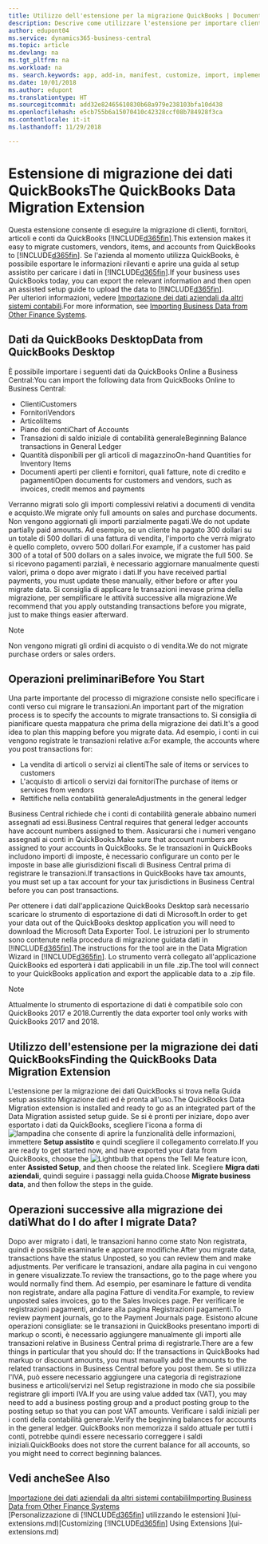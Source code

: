 ```yaml
---
title: Utilizzo dell'estensione per la migrazione QuickBooks | Documenti Microsoft
description: Descrive come utilizzare l'estensione per importare clienti, fornitori, articoli e conti da QuickBooks Desktop a Business Central.
author: edupont04
ms.service: dynamics365-business-central
ms.topic: article
ms.devlang: na
ms.tgt_pltfrm: na
ms.workload: na
ms. search.keywords: app, add-in, manifest, customize, import, implement
ms.date: 10/01/2018
ms.author: edupont
ms.translationtype: HT
ms.sourcegitcommit: add32e82465610830b68a979e238103bfa10d438
ms.openlocfilehash: e5cb755b6a15070410c42328ccf08b784928f3ca
ms.contentlocale: it-it
ms.lasthandoff: 11/29/2018

---
```


# <a name="the-quickbooks-data-migration-extension"></a><span data-ttu-id="e6139-103">Estensione di migrazione dei dati QuickBooks</span><span class="sxs-lookup"><span data-stu-id="e6139-103">The QuickBooks Data Migration Extension</span></span>
<span data-ttu-id="e6139-104">Questa estensione consente di eseguire la migrazione di clienti, fornitori, articoli e conti da QuickBooks [!INCLUDE[d365fin](includes/d365fin_md.md)].</span><span class="sxs-lookup"><span data-stu-id="e6139-104">This extension makes it easy to migrate customers, vendors, items, and accounts from QuickBooks to [!INCLUDE[d365fin](includes/d365fin_md.md)].</span></span> <span data-ttu-id="e6139-105">Se l'azienda al momento utilizza QuickBooks, è possibile esportare le informazioni rilevanti e aprire una guida al setup assistito per caricare i dati in [!INCLUDE[d365fin](includes/d365fin_md.md)].</span><span class="sxs-lookup"><span data-stu-id="e6139-105">If your business uses QuickBooks today, you can export the relevant information and then open an assisted setup guide to upload the data to [!INCLUDE[d365fin](includes/d365fin_md.md)].</span></span>  
<span data-ttu-id="e6139-106">Per ulteriori informazioni, vedere [Importazione dei dati aziendali da altri sistemi contabili](across-import-data-configuration-packages.md).</span><span class="sxs-lookup"><span data-stu-id="e6139-106">For more information, see [Importing Business Data from Other Finance Systems](across-import-data-configuration-packages.md).</span></span>

## <a name="data-from-quickbooks-desktop"></a><span data-ttu-id="e6139-107">Dati da QuickBooks Desktop</span><span class="sxs-lookup"><span data-stu-id="e6139-107">Data from QuickBooks Desktop</span></span>
 
<span data-ttu-id="e6139-108">È possibile importare i seguenti dati da QuickBooks Online a Business Central:</span><span class="sxs-lookup"><span data-stu-id="e6139-108">You can import the following data from QuickBooks Online to Business Central:</span></span>

- <span data-ttu-id="e6139-109">Clienti</span><span class="sxs-lookup"><span data-stu-id="e6139-109">Customers</span></span>  
- <span data-ttu-id="e6139-110">Fornitori</span><span class="sxs-lookup"><span data-stu-id="e6139-110">Vendors</span></span>  
- <span data-ttu-id="e6139-111">Articoli</span><span class="sxs-lookup"><span data-stu-id="e6139-111">Items</span></span>  
- <span data-ttu-id="e6139-112">Piano dei conti</span><span class="sxs-lookup"><span data-stu-id="e6139-112">Chart of Accounts</span></span>  
- <span data-ttu-id="e6139-113">Transazioni di saldo iniziale di contabilità generale</span><span class="sxs-lookup"><span data-stu-id="e6139-113">Beginning Balance transactions in General Ledger</span></span>  
- <span data-ttu-id="e6139-114">Quantità disponibili per gli articoli di magazzino</span><span class="sxs-lookup"><span data-stu-id="e6139-114">On-hand Quantities for Inventory Items</span></span>  
- <span data-ttu-id="e6139-115">Documenti aperti per clienti e fornitori, quali fatture, note di credito e pagamenti</span><span class="sxs-lookup"><span data-stu-id="e6139-115">Open documents for customers and vendors, such as invoices, credit memos and payments</span></span>  

<span data-ttu-id="e6139-116">Verranno migrati solo gli importi complessivi relativi a documenti di vendita e acquisto.</span><span class="sxs-lookup"><span data-stu-id="e6139-116">We migrate only full amounts on sales and purchase documents.</span></span> <span data-ttu-id="e6139-117">Non vengono aggiornati gli importi parzialmente pagati.</span><span class="sxs-lookup"><span data-stu-id="e6139-117">We do not update partially paid amounts.</span></span> <span data-ttu-id="e6139-118">Ad esempio, se un cliente ha pagato 300 dollari su un totale di 500 dollari di una fattura di vendita, l'importo che verrà migrato è quello completo, ovvero 500 dollari.</span><span class="sxs-lookup"><span data-stu-id="e6139-118">For example, if a customer has paid 300 of a total of 500 dollars on a sales invoice, we migrate the full 500.</span></span> <span data-ttu-id="e6139-119">Se si ricevono pagamenti parziali, è necessario aggiornare manualmente questi valori, prima o dopo aver migrato i dati.</span><span class="sxs-lookup"><span data-stu-id="e6139-119">If you have received partial payments, you must update these manually, either before or after you migrate data.</span></span> <span data-ttu-id="e6139-120">Si consiglia di applicare le transazioni inevase prima della migrazione, per semplificare le attività successive alla migrazione.</span><span class="sxs-lookup"><span data-stu-id="e6139-120">We recommend that you apply outstanding transactions before you migrate, just to make things easier afterward.</span></span>

> [!NOTE]
> <span data-ttu-id="e6139-121">Non vengono migrati gli ordini di acquisto o di vendita.</span><span class="sxs-lookup"><span data-stu-id="e6139-121">We do not migrate purchase orders or sales orders.</span></span>

## <a name="before-you-start"></a><span data-ttu-id="e6139-122">Operazioni preliminari</span><span class="sxs-lookup"><span data-stu-id="e6139-122">Before You Start</span></span>
<span data-ttu-id="e6139-123">Una parte importante del processo di migrazione consiste nello specificare i conti verso cui migrare le transazioni.</span><span class="sxs-lookup"><span data-stu-id="e6139-123">An important part of the migration process is to specify the accounts to migrate transactions to.</span></span> <span data-ttu-id="e6139-124">Si consiglia di pianificare questa mappatura che prima della migrazione dei dati.</span><span class="sxs-lookup"><span data-stu-id="e6139-124">It's a good idea to plan this mapping before you migrate data.</span></span> <span data-ttu-id="e6139-125">Ad esempio, i conti in cui vengono registrate le transazioni relative a:</span><span class="sxs-lookup"><span data-stu-id="e6139-125">For example, the accounts where you post transactions for:</span></span>

- <span data-ttu-id="e6139-126">La vendita di articoli o servizi ai clienti</span><span class="sxs-lookup"><span data-stu-id="e6139-126">The sale of items or services to customers</span></span>  
- <span data-ttu-id="e6139-127">L'acquisto di articoli o servizi dai fornitori</span><span class="sxs-lookup"><span data-stu-id="e6139-127">The purchase of items or services from vendors</span></span>  
- <span data-ttu-id="e6139-128">Rettifiche nella contabilità generale</span><span class="sxs-lookup"><span data-stu-id="e6139-128">Adjustments in the general ledger</span></span>  

<span data-ttu-id="e6139-129">Business Central richiede che i conti di contabilità generale abbaino numeri assegnati ad essi.</span><span class="sxs-lookup"><span data-stu-id="e6139-129">Business Central requires that general ledger accounts have account numbers assigned to them.</span></span> <span data-ttu-id="e6139-130">Assicurarsi che i numeri vengano assegnati ai conti in QuickBooks.</span><span class="sxs-lookup"><span data-stu-id="e6139-130">Make sure that account numbers are assigned to your accounts in QuickBooks.</span></span>
<span data-ttu-id="e6139-131">Se le transazioni in QuickBooks includono importi di imposte, è necessario configurare un conto per le imposte in base alle giurisdizioni fiscali di Business Central prima di registrare le transazioni.</span><span class="sxs-lookup"><span data-stu-id="e6139-131">If transactions in QuickBooks have tax amounts, you must set up a tax account for your tax jurisdictions in Business Central before you can post transactions.</span></span>

<span data-ttu-id="e6139-132">Per ottenere i dati dall'applicazione QuickBooks Desktop sarà necessario scaricare lo strumento di esportazione di dati di Microsoft.</span><span class="sxs-lookup"><span data-stu-id="e6139-132">In order to get your data out of the QuickBooks desktop application you will need to download the Microsoft Data Exporter Tool.</span></span>  <span data-ttu-id="e6139-133">Le istruzioni per lo strumento sono contenute nella procedura di migrazione guidata dati in [!INCLUDE[d365fin](includes/d365fin_md.md)].</span><span class="sxs-lookup"><span data-stu-id="e6139-133">The instructions for the tool are in the Data Migration Wizard in [!INCLUDE[d365fin](includes/d365fin_md.md)].</span></span> <span data-ttu-id="e6139-134">Lo strumento verrà collegato all'applicazione QuickBooks ed esporterà i dati applicabili in un file .zip.</span><span class="sxs-lookup"><span data-stu-id="e6139-134">The tool will connect to your QuickBooks application and export the applicable data to a .zip file.</span></span>  

> [!NOTE]
> <span data-ttu-id="e6139-135">Attualmente lo strumento di esportazione di dati è compatibile solo con QuickBooks 2017 e 2018.</span><span class="sxs-lookup"><span data-stu-id="e6139-135">Currently the data exporter tool only works with QuickBooks 2017 and 2018.</span></span>

## <a name="finding-the-quickbooks-data-migration-extension"></a><span data-ttu-id="e6139-136">Utilizzo dell'estensione per la migrazione dei dati QuickBooks</span><span class="sxs-lookup"><span data-stu-id="e6139-136">Finding the QuickBooks Data Migration Extension</span></span>
<span data-ttu-id="e6139-137">L'estensione per la migrazione dei dati QuickBooks si trova nella Guida setup assistito Migrazione dati ed è pronta all'uso.</span><span class="sxs-lookup"><span data-stu-id="e6139-137">The QuickBooks Data Migration extension is installed and ready to go as an integrated part of the Data Migration assisted setup guide.</span></span> <span data-ttu-id="e6139-138">Se si è pronti per iniziare, dopo aver esportato i dati da QuickBooks, scegliere l'icona a forma di ![lampadina che consente di aprire la funzionalità delle informazioni](media/ui-search/search_small.png "Informazioni sull'operazione che si desidera eseguire"), immettere **Setup assistito** e quindi scegliere il collegamento correlato.</span><span class="sxs-lookup"><span data-stu-id="e6139-138">If you are ready to get started now, and have exported your data from QuickBooks, choose the ![Lightbulb that opens the Tell Me feature](media/ui-search/search_small.png "Tell me what you want to do") icon, enter **Assisted Setup**, and then choose the related link.</span></span> <span data-ttu-id="e6139-139">Scegliere **Migra dati aziendali**, quindi seguire i passaggi nella guida.</span><span class="sxs-lookup"><span data-stu-id="e6139-139">Choose **Migrate business data**, and then follow the steps in the guide.</span></span>  

## <a name="what-do-i-do-after-i-migrate-data"></a><span data-ttu-id="e6139-140">Operazioni successive alla migrazione dei dati</span><span class="sxs-lookup"><span data-stu-id="e6139-140">What do I do after I migrate Data?</span></span>
<span data-ttu-id="e6139-141">Dopo aver migrato i dati, le transazioni hanno come stato Non registrata, quindi è possibile esaminarle e apportare modifiche.</span><span class="sxs-lookup"><span data-stu-id="e6139-141">After you migrate data, transactions have the status Unposted, so you can review them and make adjustments.</span></span> <span data-ttu-id="e6139-142">Per verificare le transazioni, andare alla pagina in cui vengono in genere visualizzate.</span><span class="sxs-lookup"><span data-stu-id="e6139-142">To review the transactions, go to the page where you would normally find them.</span></span> <span data-ttu-id="e6139-143">Ad esempio, per esaminare le fatture di vendita non registrate, andare alla pagina Fatture di vendita.</span><span class="sxs-lookup"><span data-stu-id="e6139-143">For example, to review unposted sales invoices, go to the Sales Invoices page.</span></span> <span data-ttu-id="e6139-144">Per verificare le registrazioni pagamenti, andare alla pagina Registrazioni pagamenti.</span><span class="sxs-lookup"><span data-stu-id="e6139-144">To review payment journals, go to the Payment Journals page.</span></span>
<span data-ttu-id="e6139-145">Esistono alcune operazioni consigliate: se le transazioni in QuickBooks presentano importi di markup o sconti, è necessario aggiungere manualmente gli importi alle transazioni relative in Business Central prima di registrarle.</span><span class="sxs-lookup"><span data-stu-id="e6139-145">There are a few things in particular that you should do: If the transactions in QuickBooks had markup or discount amounts, you must manually add the amounts to the related transactions in Business Central before you post them.</span></span>
<span data-ttu-id="e6139-146">Se si utilizza l'IVA, può essere necessario aggiungere una categoria di registrazione business e articoli/servizi nel Setup registrazione in modo che sia possibile registrare gli importi IVA.</span><span class="sxs-lookup"><span data-stu-id="e6139-146">If you are using value added tax (VAT), you may need to add a business posting group and a product posting group to the posting setup so that you can post VAT amounts.</span></span>
<span data-ttu-id="e6139-147">Verificare i saldi iniziali per i conti della contabilità generale.</span><span class="sxs-lookup"><span data-stu-id="e6139-147">Verify the beginning balances for accounts in the general ledger.</span></span> <span data-ttu-id="e6139-148">QuickBooks non memorizza il saldo attuale per tutti i conti, potrebbe quindi essere necessario correggere i saldi iniziali.</span><span class="sxs-lookup"><span data-stu-id="e6139-148">QuickBooks does not store the current balance for all accounts, so you might need to correct beginning balances.</span></span>

## <a name="see-also"></a><span data-ttu-id="e6139-149">Vedi anche</span><span class="sxs-lookup"><span data-stu-id="e6139-149">See Also</span></span>
[<span data-ttu-id="e6139-150">Importazione dei dati aziendali da altri sistemi contabili</span><span class="sxs-lookup"><span data-stu-id="e6139-150">Importing Business Data from Other Finance Systems</span></span>](across-import-data-configuration-packages.md)  
<span data-ttu-id="e6139-151">[Personalizzazione di [!INCLUDE[d365fin](includes/d365fin_md.md)] utilizzando le estensioni ](ui-extensions.md)</span><span class="sxs-lookup"><span data-stu-id="e6139-151">[Customizing [!INCLUDE[d365fin](includes/d365fin_md.md)] Using Extensions ](ui-extensions.md)</span></span>  

